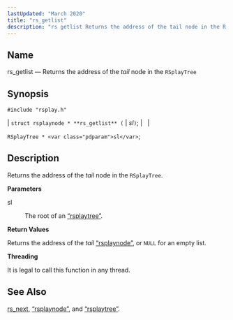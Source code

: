 ```yaml
---
lastUpdated: "March 2020"
title: "rs_getlist"
description: "rs getlist Returns the address of the tail node in the R Splay Tree struct rsplaynode rs getlist sl R Splay Tree sl Returns the address of the tail node in the R Splay Tree sl The root of an Section 68 69 rsplaytree Returns the address of the tail..."
---
```


<a name="apis.rs_getlist"></a> 
## Name

rs_getlist — Returns the address of the *tail* node in the `RSplayTree`

## Synopsis

`#include "rsplay.h"`

| `struct rsplaynode * **rs_getlist** (` | <var class="pdparam">sl</var>`)`; |   |

`RSplayTree * <var class="pdparam">sl</var>`;<a name="idp64212368"></a> 
## Description

Returns the address of the *tail* node in the `RSplayTree`.

**<a name="idp64214464"></a> Parameters**

<dl class="variablelist">

<dt>sl</dt>

<dd>

The root of an [“rsplaytree”](/momentum/3/3-api/structs-rsplaytree).

</dd>

</dl>

**<a name="idp64217728"></a> Return Values**

Returns the address of the *tail* [“rsplaynode”](/momentum/3/3-api/structs-rsplaynode), or `NULL` for an empty list.

**<a name="idp64220112"></a> Threading**

It is legal to call this function in any thread.

<a name="idp64221216"></a> 
## See Also

[rs_next](/momentum/3/3-api/apis-rs-next), [“rsplaynode”](/momentum/3/3-api/structs-rsplaynode), and [“rsplaytree”](/momentum/3/3-api/structs-rsplaytree).